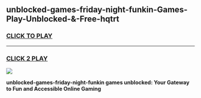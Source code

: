 
## unblocked-games-friday-night-funkin-Games-Play-Unblocked-&-Free-hqtrt
<h3>
<a href="https://premium76.site?title=unblocked-games-friday-night-funkin&ref=24A">CLICK TO PLAY</a></h3>
<hr>

<h3>
<a href="https://premium76.site?title=unblocked-games-friday-night-funkin&ref=24A">CLICK 2 PLAY</a>
  
</h3>

<a href="https://premium76.site?title=unblocked-games-friday-night-funkin&ref=24A"><img src="https://clearcache.store/games.png"></a>


**unblocked-games-friday-night-funkin games unblocked: Your Gateway to Fun and Accessible Online Gaming**
